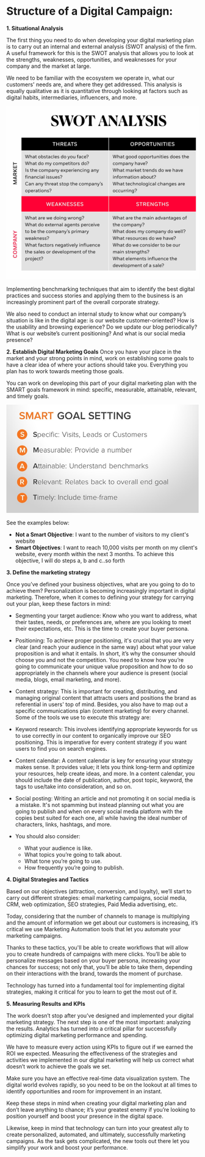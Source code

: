 # Structure of a Digital Campaign:


**1. Situational Analysis**

The first thing you need to do when developing your digital marketing plan is to carry out an internal and external analysis (SWOT analysis) of the firm. A useful framework for this is the SWOT analysis that allows you to look at the strengths, weaknesses, opportunities, and weaknesses for your company and the market at large.

We need to be familiar with the ecosystem we operate in, what our customers' needs are, and where they get addressed. This analysis is equally qualitative as it is quantitative through looking at factors such as digital habits, intermediaries, influencers, and more.

![SWOT Analysis](https://github.com/zimtech0/Digital-Marketing/raw/master/assets/images/swot_analysis.jpeg)

Implementing benchmarking techniques that aim to identify the best digital practices and success stories and applying them to the business is an increasingly prominent part of the overall corporate strategy.

We also need to conduct an internal study to know what our company’s situation is like in the digital age: is our website customer-oriented? How is the usability and browsing experience? Do we update our blog periodically? What is our website’s current positioning? And what is our social media presence?

**2. Establish Digital Marketing Goals**
Once you have your place in the market and your strong points in mind, work on establishing some goals to have a clear idea of where your actions should take you. Everything you plan has to work towards meeting those goals.

You can work on developing this part of your digital marketing plan with the SMART goals framework in mind: specific, measurable, attainable, relevant, and timely goals.


![SMART Goals](https://github.com/zimtech0/Digital-Marketing/raw/master/assets/images/smart_goals.jpeg)


See the examples below:
- **Not a Smart Objective**: I want to the number of visitors to my client's website
- **Smart Objectives**: I want to reach 10,000 visits per month on my client's website, every month within the next 3 months.  To achieve this objective, I will do steps a, b and c..so forth

 **3. Define the marketing strategy**


Once you’ve defined your business objectives, what are you going to do to achieve them? Personalization is becoming increasingly important in digital marketing. Therefore, when it comes to defining your strategy for carrying out your plan, keep these factors in mind:

- Segmenting your target audience:
    Know who you want to address, what their tastes, needs, or preferences are, where are you looking to meet their expectations, etc. This is the time to create your buyer persona.

- Positioning:
    To achieve proper positioning, it's crucial that you are very clear (and reach your audience in the same way) about what your value proposition is and what it entails. In short, it’s why the consumer should choose you and not the competition. You need to know how you’re going to communicate your unique value proposition and how to do so appropriately in the channels where your audience is present (social media, blogs, email marketing, and more).

- Content strategy:
    This is important for creating, distributing, and managing original content that attracts users and positions the brand as referential in users' top of mind. Besides, you also have to map out a specific communications plan (content marketing) for every channel. Some of the tools we use to execute this strategy are:

-  Keyword research: 
    This involves identifying appropriate keywords for us to use correctly in our content to organically improve our SEO positioning. This is imperative for every content strategy if you want users to find you on search engines.

- Content calendar: 
    A content calendar is key for ensuring your strategy makes sense. It provides value; it lets you think long-term and optimize your resources, help create ideas, and more. In a content calendar, you should include the date of publication, author, post topic, keyword, the tags to use/take into consideration, and so on.

- Social posting:
     Writing an article and not promoting it on social media is a mistake. It's not spamming but instead planning out what you are going to publish and when on every social media platform with the copies best suited for each one, all while having the ideal number of characters, links, hashtags, and more.

- You should also consider:
    - What your audience is like.
    - What topics you’re going to talk about.
    - What tone you’re going to use.
    - How frequently you’re going to publish.

**4. Digital Strategies and Tactics**

Based on our objectives (attraction, conversion, and loyalty), we’ll start to carry out different strategies: email marketing campaigns, social media, CRM, web optimization, SEO strategies, Paid Media advertising, etc.

Today, considering that the number of channels to manage is multiplying and the amount of information we get about our customers is increasing, it’s critical we use Marketing Automation tools that let you automate your marketing campaigns.  

Thanks to these tactics, you'll be able to create workflows that will allow you to create hundreds of campaigns with mere clicks. You’ll be able to personalize messages based on your buyer persona, increasing your chances for success; not only that, you’ll be able to take them, depending on their interactions with the brand, towards the moment of purchase.

Technology has turned into a fundamental tool for implementing digital strategies, making it critical for you to learn to get the most out of it.

**5. Measuring Results and KPIs**

The work doesn’t stop after you’ve designed and implemented your digital marketing strategy. The next step is one of the most important: analyzing the results. Analytics has turned into a critical pillar for successfully optimizing digital marketing performance and spending.

We have to measure every action using KPIs to figure out if we earned the ROI we expected. Measuring the effectiveness of the strategies and activities we implemented in our digital marketing will help us correct what doesn’t work to achieve the goals we set.

Make sure you have an effective real-time data visualization system. The digital world evolves rapidly, so you need to be on the lookout at all times to identify opportunities and room for improvement in an instant.

Keep these steps in mind when creating your digital marketing plan and don’t leave anything to chance; it’s your greatest enemy if you’re looking to position yourself and boost your presence in the digital space.

Likewise, keep in mind that technology can turn into your greatest ally to create personalized, automated, and ultimately, successfully marketing campaigns. As the task gets complicated, the new tools out there let you simplify your work and boost your performance.
